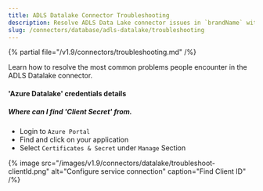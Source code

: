 ```yaml
---
title: ADLS Datalake Connector Troubleshooting
description: Resolve ADLS Data Lake connector issues in `brandName` with expert troubleshooting guides, common fixes, and step-by-step solutions for seamless integration.
slug: /connectors/database/adls-datalake/troubleshooting
---
```


{% partial file="/v1.9/connectors/troubleshooting.md" /%}

Learn how to resolve the most common problems people encounter in the ADLS Datalake connector.

#### **'Azure Datalake'** credentials details

##### Where can I find 'Client Secret' from.

- Login to `Azure Portal`
- Find and click on your application 
- Select `Certificates & Secret` under `Manage` Section

{% image
src="/images/v1.9/connectors/datalake/troubleshoot-clientId.png"
alt="Configure service connection"
caption="Find Client ID" /%}

